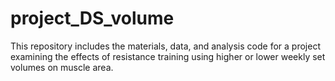 # project_DS_volume
This repository includes the materials, data, and analysis code for a project examining the effects of resistance training using higher or lower weekly set volumes on muscle area.

